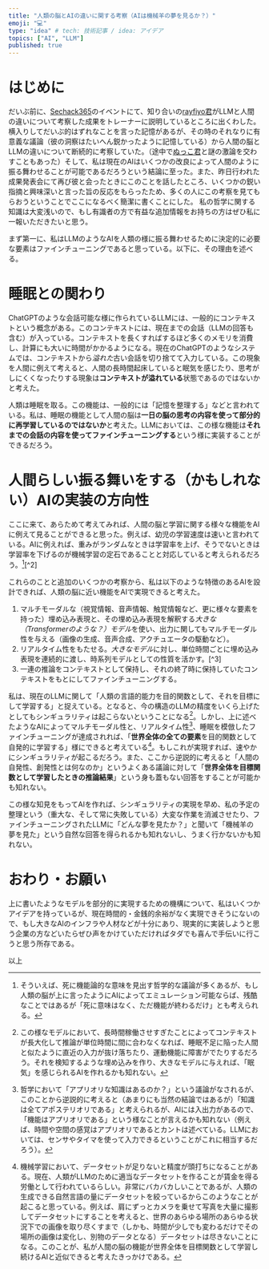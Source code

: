 ```yaml
---
title: "人類の脳とAIの違いに関する考察（AIは機械羊の夢を見るか？）"
emoji: "💻"
type: "idea" # tech: 技術記事 / idea: アイデア
topics: ["AI", "LLM"]
published: true
---
```


# はじめに

だいぶ前に、[Sechack365](https://sechack365.nict.go.jp/)のイベントにて、知り合いの[rayfiyo君](https://x.com/rayfiyo)がLLMと人間の違いについて考察した成果をトレーナーに説明しているところに出くわした。横入りしてだいぶ的はずれなことを言った記憶があるが、その時のそれなりに有意義な議論（彼の洞察はたいへん鋭かったように記憶している）から人間の脳とLLMの違いについて断続的に考察していた。（途中で[ぬっこ君](https://x.com/nukkonukko11)と謎の激論を交わすこともあった）そして、私は現在のAIはいくつかの改良によって人間のように振る舞わせることが可能であるだろうという結論に至った。また、昨日行われた成果発表会にて再び彼と会ったときにこのことを話したところ、いくつかの鋭い指摘と興味深いと言った旨の反応をもらったため、多くの人にこの考察を見てもらおうということでここになるべく簡潔に書くことにした。
私の哲学に関する知識は大変浅いので、もし有識者の方で有益な追加情報をお持ちの方はぜひ私に一報いただきたいと思う。

まず第一に、私はLLMのようなAIを人類の様に振る舞わせるために決定的に必要な要素はファインチューニングであると思っている。以下に、その理由を述べる。

# 睡眠との関わり

ChatGPTのような会話可能な様に作られているLLMには、一般的にコンテキストという概念がある。このコンテキストには、現在までの会話（LLMの回答も含む）が入っている。コンテキストを長くすればするほど多くのメモリを消費し、計算にも大いに時間がかかるようになる。現在のChatGPTのようなシステムでは、コンテキストから*溢れた*古い会話を切り捨てて入力している。この現象を人間に例えて考えると、人間の長時間起床していると眠気を感じたり、思考がしにくくなったりする現象は**コンテキストが溢れている**状態であるのではないかと考えた。

人類は睡眠を取る。この機能は、一般的には「記憶を整理する」などと言われている。私は、睡眠の機能として人間の脳は**一日の脳の思考の内容を使って部分的に再学習しているのではないか**と考えた。LLMにおいては、この様な機能は**それまでの会話の内容を使ってファインチューニングする**という様に実装することができるだろう。

# 人間らしい振る舞いをする（かもしれない）AIの実装の方向性

ここに来て、あらためて考えてみれば、人間の脳と学習に関する様々な機能をAIに例えて見ることができると思った。例えば、幼児の学習速度は速いと言われている。AIに例えれば、重みがランダムなときは学習率を上げ、そうでないときは学習率を下げるのが機械学習の定石であることと対応していると考えられるだろう。[^1][^2]

これらのことと追加のいくつかの考察から、私は以下のような特徴のあるAIを設計できれば、人類の脳に近い機能をAIで実現できると考えた。
1. マルチモーダルな（視覚情報、音声情報、触覚情報など、更に様々な要素を持った）埋め込み表現と、その埋め込み表現を解釈する*大きな（Transformerのような？）モデル*を使い、出力に関してもマルチモーダル性を与える（画像の生成、音声合成、アクチュエータの駆動など）。
2. リアルタイム性をもたせる。*大きなモデル*に対し、単位時間ごとに埋め込み表現を連続的に渡し、時系列モデルとしての性質を活かす。[^3]
3. 一連の推論をコンテキストとして保持し、それの終了時に保持していたコンテキストをもとにしてファインチューニングする。

私は、現在のLLMに関して「人類の言語的能力を目的関数として、それを目標にして学習する」と捉えている。となると、今の構造のLLMの精度をいくら上げたとしてもシンギュラリティは起こらないということになる[^4]。しかし、上に述べたようなAIによってマルチモーダル性と、リアルタイム性[^5]、睡眠を模倣したファインチューニングが達成されれば、「**世界全体の全ての要素**を目的関数として自発的に学習する」様にできると考えている[^6]。もしこれが実現すれば、速やかにシンギュラリティが起こるだろう。また、ここから逆説的に考えると「人間の自発性、創発性とは何なのか」というよくある議論に対して「**世界全体を目標関数として学習したときの推論結果**」という身も蓋もない回答をすることが可能かも知れない。

この様な知見をもってAIを作れば、シンギュラリティの実現を早め、私の予定の整理という（重大な、そして常に失敗している）大変な作業を消滅させたり、ファインチューニングされたLLMに「どんな夢を見たか？」と聞いて「機械羊の夢を見た」という自然な回答を得られるかも知れないし、うまく行かないかも知れない。

# おわり・お願い

上に書いたようなモデルを部分的に実現するための機構について、私はいくつかアイデアを持っているが、現在時間的・金銭的余裕がなく実現できそうにないので、もし大きなAIのインフラや人材などが十分にあり、現実的に実装しようと思う企業の方などいたらぜひ声をかけていただければタダでも喜んで手伝いに行こうと思う所存である。

以上

[^1]: そういえば、死に機能論的な意味を見出す哲学的な議論が多くあるが、もし人類の脳が上に言ったようにAIによってエミュレーション可能ならば、残酷なことではあるが「死に意味はなく、ただ機能が終わるだけ」とも考えられる。
[^5]: 哲学において「アプリオリな知識はあるのか？」という議論がなされるが、このことから逆説的に考えると（あまりにも当然の結論ではあるが）「知識は全てアポステリオリである」と考えられるが、AIには入出力があるので、「機能はアプリオリである」という様なことが言えるかも知れない（例えば、時間や空間の感覚はアプリオリであるとカントは述べている。LLMにおいては、センサやタイマを使って入力できるということがこれに相当するだろう）。
[^4]: この様なモデルにおいて、長時間稼働させすぎたことによってコンテキストが長大化して推論が単位時間に間に合わなくなれば、睡眠不足に陥った人間と似たように直近の入力が抜け落ちたり、運動機能に障害がでたりするだろう。それを検知するような埋め込みを作り、大きなモデルに与えれば、「眠気」を感じられるAIを作れるかも知れない。
[^4]: LLMのデータセットはたかだか人類の話せる言語全てなので、人類の言語的能力を超えないと考えられる。
[^5]: 今のLLMは人間の入力が行われたときに初めて出力を返すが、上に述べたの人間を模倣したモデルにおいては、時系列モデルとして常に入力が行われるので（リアルタイム画像認識モデルのように）ずっと認識が行われて常に推論結果を返すようであれば、リアルタイム性を獲得させることができると思っている。
[^6]: 機械学習において、データセットが足りないと精度が頭打ちになることがある。現在、人類がLLMのために適当なデータセットを作ることが賃金を得る労働として行われているらしい。非常にバカバカしいことであるが、人類の生成できる自然言語の量にデータセットを絞っているからこのようなことが起こると思っている。例えば、肩にずっとカメラを乗せて写真を大量に撮影してデータセットにすることを考えると、世界のあらゆる場所のあらゆる状況下での画像を取り尽くすまで（しかも、時間が少しでも変わるだけでその場所の画像は変化し、別物のデータとなる）データセットは尽きないことになる。このことが、私が人間の脳の機能が世界全体を目標関数として学習し続けるAIと近似できると考えたきっかけである。